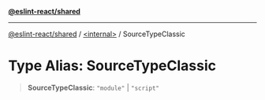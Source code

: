 [**@eslint-react/shared**](../../README.md)

***

[@eslint-react/shared](../../README.md) / [\<internal\>](../README.md) / SourceTypeClassic

# Type Alias: SourceTypeClassic

> **SourceTypeClassic**: `"module"` \| `"script"`

